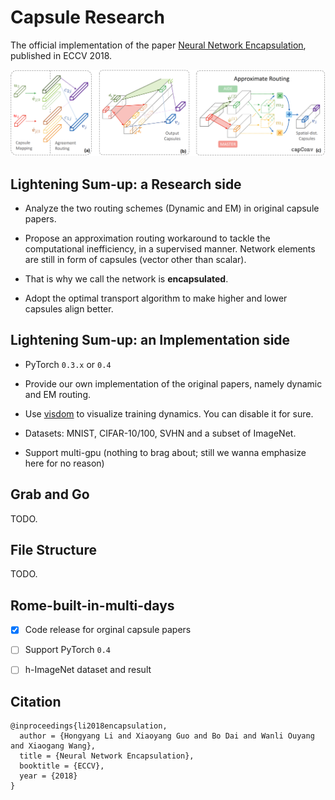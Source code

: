 # Capsule Research

The official implementation of the paper [Neural Network Encapsulation](http://www.ee.cuhk.edu.hk/~yangli/paper/eccv18_capsule.pdf), published in ECCV 2018.

![capsule](data/capsule.png)

## Lightening Sum-up: a **Research** side

- Analyze the two routing schemes (Dynamic and EM) in original capsule papers.

- Propose an approximation routing workaround to tackle the computational inefficiency, in a supervised manner.
Network elements are still in form of capsules (vector other than scalar).

- That is why we call the network is **encapsulated**.

- Adopt the optimal transport algorithm to make higher and lower capsules align better.


## Lightening Sum-up: an **Implementation** side

- PyTorch `0.3.x` or `0.4`

- Provide our own implementation of the original papers, namely dynamic and EM routing.


- Use [visdom](https://github.com/facebookresearch/visdom) to visualize training dynamics. You can disable it for sure.

- Datasets: MNIST, CIFAR-10/100, SVHN and a subset of ImageNet.

- Support multi-gpu (nothing to brag about; still we wanna emphasize here for no reason)


## Grab and Go

TODO.

## File Structure

TODO.


## Rome-built-in-multi-days

- [x] Code release for orginal capsule papers

- [ ] Support PyTorch `0.4`

- [ ] h-ImageNet dataset and result


## Citation
```
@inproceedings{li2018encapsulation,
  author = {Hongyang Li and Xiaoyang Guo and Bo Dai and Wanli Ouyang and Xiaogang Wang},
  title = {Neural Network Encapsulation},
  booktitle = {ECCV},
  year = {2018}
}
```